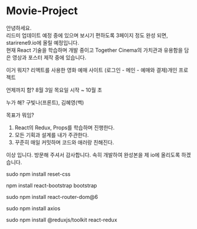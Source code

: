 # Movie-Project

안녕하세요.<br>
리드미 업데이트 예정 중에 있으며 보시기 편하도록 3페이지 정도 완성 되면, starirene9.io에 올릴 예정입니다. <br>
현재 React 기술을 학습하며 개발 중이고 Together Cinema의 가치관과 유용함을 담은 영상과 포스터 제작 중에 있습니다.


이거 뭐지? 
리액트를 사용한 영화 예매 사이트 (로그인 - 메인 - 예매와 결제)개인 프로젝트 

언제까지 함?
8월 3일 목요일 시작 ~ 10월 초

누가 해?
구빛나(프론트), 김혜영(백)

목표가 뭐임?
1. React의 Redux, Props를 학습하며 진행한다. 
2. 모든 기획과 설계를 내가 주관한다. 
3. 꾸준히 매일 커밋하며 코드와 애러랑 친해진다.

이상 입니다.
방문해 주셔서 감사합니다. 
속히 개발하여 완성본을 제 io에 올리도록 하겠습니다.
   
sudo npm install reset-css

npm install react-bootstrap bootstrap

sudo npm install react-router-dom@6

sudo npm install axios

sudo npm install @reduxjs/toolkit react-redux



